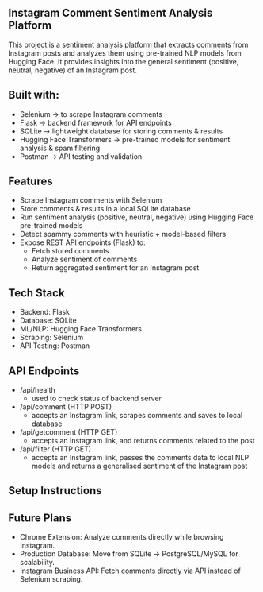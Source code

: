 ## Instagram Comment Sentiment Analysis Platform

This project is a sentiment analysis platform that extracts comments from Instagram posts and analyzes them using pre-trained NLP models from Hugging Face. It provides insights into the general sentiment (positive, neutral, negative) of an Instagram post.

## Built with:
- Selenium → to scrape Instagram comments
- Flask → backend framework for API endpoints
- SQLite → lightweight database for storing comments & results
- Hugging Face Transformers → pre-trained models for sentiment analysis & spam filtering
- Postman → API testing and validation

## Features
- Scrape Instagram comments with Selenium
- Store comments & results in a local SQLite database
- Run sentiment analysis (positive, neutral, negative) using Hugging Face pre-trained models
- Detect spammy comments with heuristic + model-based filters
- Expose REST API endpoints (Flask) to:
  - Fetch stored comments
  - Analyze sentiment of comments
  - Return aggregated sentiment for an Instagram post

## Tech Stack
- Backend: Flask
- Database: SQLite
- ML/NLP: Hugging Face Transformers
- Scraping: Selenium
- API Testing: Postman

## API Endpoints
- /api/health
  - used to check status of backend server
- /api/comment (HTTP POST)
  - accepts an Instagram link, scrapes comments and saves to local database
- /api/getcomment (HTTP GET)
  - accepts an Instagram link, and returns comments related to the post
- /api/filter (HTTP GET)
  - accepts an Instagram link, passes the comments data to local NLP models and returns a generalised sentiment of the Instagram post

## Setup Instructions

## Future Plans
- Chrome Extension: Analyze comments directly while browsing Instagram.
- Production Database: Move from SQLite → PostgreSQL/MySQL for scalability.
- Instagram Business API: Fetch comments directly via API instead of Selenium scraping.

